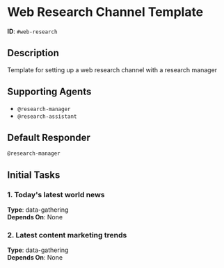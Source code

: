 # Web Research Channel Template

**ID**: `#web-research`

## Description
Template for setting up a web research channel with a research manager

## Supporting Agents
- `@research-manager`
- `@research-assistant`

## Default Responder
`@research-manager`

## Initial Tasks

### 1. Today's latest world news
**Type**: data-gathering  
**Depends On**: None

### 2. Latest content marketing trends  
**Type**: data-gathering  
**Depends On**: None
